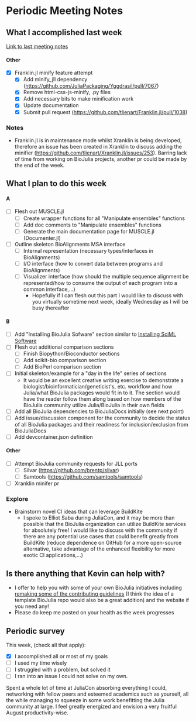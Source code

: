 # Periodic Meeting Notes

## What I accomplished last week

[Link to last meeting notes](./2023-07-24.md)<!-- Edit this link to the date of the last meeting -->

#### Other

- [X] Franklin.jl minify feature attempt 
    - [X] Add minify_jll dependency (https://github.com/JuliaPackaging/Yggdrasil/pull/7067)
    - [X] Remove html-css-js-minify, .py files
    - [X] Add necessary bits to make minification work
    - [X] Update documentation
    - [X] Submit pull request (https://github.com/tlienart/Franklin.jl/pull/1038)

### Notes

- Franklin.jl is in maintenance mode whilst Xranklin is being developed, therefore an issue has been created in Xranklin to discuss adding the minifier (https://github.com/tlienart/Xranklin.jl/issues/253). Barring lack of time from working on BioJulia projects, another pr could be made by the end of the week.

## What I plan to do this week

#### A

- [ ] Flesh out MUSCLE.jl
    - [ ] Create wrapper functions for all "Manipulate ensembles" functions
    - [ ] Add doc comments to "Manipulate ensembles" functions
    - [ ] Generate the main documentation page for MUSCLE.jl (Documenter.jl)
- [ ] Outline skeleton BioAlignments MSA interface 
    - [ ] Internal representation (necessary types/interfaces in BioAlignments)
    - [ ] I/O interface (how to convert data between programs and BioAlignments)
    - [ ] Visualizer interface (how should the multiple sequence alignment be represented/how to consume the output of each program into a common interface,...)
        - Hopefully if I can flesh out this part I would like to discuss with you virtually sometime next week, ideally Wednesday as I will be busy thereafter

#### B

- [ ] Add "Installing BioJulia Sofware" section similar to [Installing SciML Software](https://docs.sciml.ai/Overview/stable/getting_started/installation/#installation)
- [ ] Flesh out additional comparison sections
    - [ ] Finish Biopython/Bioconductor sections
    - [ ] Add scikit-bio comparison section
    - [ ] Add BioPerl comparison section
- [ ] Initial skeleton/example for a "day in the life" series of sections
    - It would be an excellent creative writing exercise to demonstrate a biologist/bioinformatician/geneticist's, etc. workflow and how Julia/what BioJulia packages would fit in to it. The section would have the reader follow them along based on how members of the BioJulia community utilize Julia/BioJulia in their own fields
- [ ] Add all BioJulia dependencies to BioJuliaDocs initially (see next point)
- [ ] Add issue/discussion component for the community to decide the status of all BioJulia packages and their readiness for inclusion/exclusion from BioJuliaDocs
- [ ] Add devcontainer.json definition

#### Other

- [ ] Attempt BioJulia community requests for JLL ports
    - [ ] Silvar (https://github.com/brentp/slivar)
    - [ ] Samtools (https://github.com/samtools/samtools)
- [ ] Xranklin minifer pr

### Explore

- Brainstorm novel CI ideas that can leverage BuildKite
    - I spoke to Elliot Saba during JuliaCon, and it may be more than possible that the BioJulia organization can utilize BuildKite services for absolutely free! I would like to discuss with the community if there are any potential use cases that could benefit greatly from BuildKite (reduce dependence on GitHub for a more open-source alternative, take advantage of the enhanced flexibility for more exotic CI applications,...)

## Is there anything that Kevin can help with?

- I offer to help you with some of your own BioJulia initiatives including [remaking some of the contributing guidelines](https://github.com/orgs/BioJulia/discussions/11) (I think the idea of a template BioJulia repo would also be a great addition) and the website if you need any!
- Please do keep me posted on your health as the week progresses

## Periodic survey

This week, (check all that apply):

- [X] I accomplished all or most of my goals
- [ ] I used my time wisely
- [ ] I struggled with a problem, but solved it
- [ ] I ran into an issue I could not solve on my own.

Spent a whole lot of time at JuliaCon absorbing everything I could, networking with fellow peers and esteemed academics such as yourself, all the while managing to squeeze in some work benefitting the Julia community at large. I feel greatly energized and envision a very fruitful August productivity-wise.
